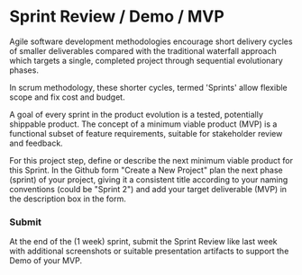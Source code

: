 # Sprint Review / Demo / MVP

Agile software development methodologies encourage short delivery cycles of smaller deliverables compared with the traditional waterfall approach which targets a single, completed project through sequential evolutionary phases.

In scrum methodology, these shorter cycles, termed 'Sprints' allow flexible scope and fix cost and budget.

A goal of every sprint in the product evolution is a tested, potentially shippable product. The concept of a minimum viable product (MVP) is a functional subset of feature requirements, suitable for stakeholder review and feedback.

For this project step, define or describe the next minimum viable product for this Sprint. In the Github form "Create a New Project" plan the next phase (sprint) of your project, giving it a consistent title according to your naming conventions (could be "Sprint 2") and add your target deliverable (MVP) in the description box in the form.

### Submit

At the end of the (1 week) sprint, submit the Sprint Review like last week with additional screenshots or suitable presentation artifacts to support the Demo of your MVP.
